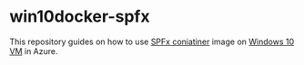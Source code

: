# win10docker-spfx

This repository guides on how to use [SPFx coniatiner](https://github.com/waldekmastykarz/docker-spfx) image on [Windows 10 VM](https://github.com/BotNinja/win10docker-spfx/wiki/SPFx-Docker-image-on-Windows-10-VM) in Azure. 
